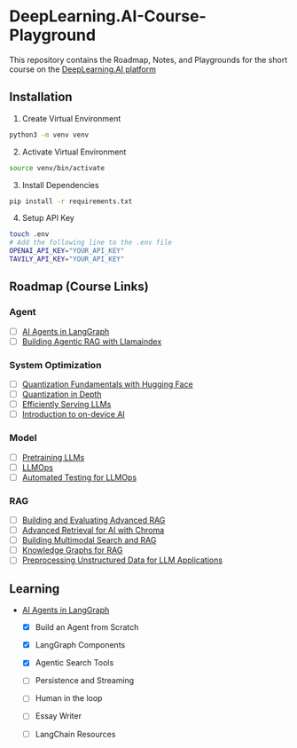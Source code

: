 # DeepLearning.AI-Course-Playground

This repository contains the Roadmap, Notes, and Playgrounds for the short course on the [DeepLearning.AI platform](https://learn.deeplearning.ai/)

## Installation

1. Create Virtual Environment
```bash
python3 -m venv venv
```

2. Activate Virtual Environment
```bash
source venv/bin/activate
```

3. Install Dependencies
```bash
pip install -r requirements.txt
```

4. Setup API Key
```bash
touch .env
# Add the following line to the .env file
OPENAI_API_KEY="YOUR_API_KEY"
TAVILY_API_KEY="YOUR_API_KEY"
```

## Roadmap (Course Links)

### Agent

- [ ] [AI Agents in LangGraph](https://www.deeplearning.ai/short-courses/ai-agents-in-langgraph/)
- [ ] [Building Agentic RAG with Llamaindex](https://www.deeplearning.ai/short-courses/building-agentic-rag-with-llamaindex/)

### System Optimization

- [ ] [Quantization Fundamentals with Hugging Face](https://www.deeplearning.ai/short-courses/quantization-fundamentals/)
- [ ] [Quantization in Depth](https://www.deeplearning.ai/short-courses/quantization-in-depth/)
- [ ] [Efficiently Serving LLMs](https://www.deeplearning.ai/short-courses/efficiently-serving-llms/)
- [ ] [Introduction to on-device AI](https://www.deeplearning.ai/short-courses/introduction-to-on-device-ai/)

### Model

- [ ] [Pretraining LLMs](https://www.deeplearning.ai/short-courses/pretraining-llms/)
- [ ] [LLMOps](https://www.deeplearning.ai/short-courses/llmops/)
- [ ] [Automated Testing for LLMOps](https://www.deeplearning.ai/short-courses/automated-testing-llmops/)

### RAG

- [ ] [Building and Evaluating Advanced RAG](https://www.deeplearning.ai/short-courses/building-evaluating-advanced-rag/)
- [ ] [Advanced Retrieval for AI with Chroma](https://www.deeplearning.ai/short-courses/advanced-retrieval-for-ai/)
- [ ] [Building Multimodal Search and RAG](https://www.deeplearning.ai/short-courses/building-multimodal-search-and-rag/)
- [ ] [Knowledge Graphs for RAG](https://www.deeplearning.ai/short-courses/knowledge-graphs-rag/)
- [ ] [Preprocessing Unstructured Data for LLM Applications](https://www.deeplearning.ai/short-courses/preprocessing-unstructured-data-for-llm-applications/)

## Learning

- [AI Agents in LangGraph](https://www.deeplearning.ai/short-courses/ai-agents-in-langgraph/)
    - [x] Build an Agent from Scratch
    - [x] LangGraph Components
    - [x] Agentic Search Tools
    - [ ] Persistence and Streaming 
    - [ ] Human in the loop
    - [ ] Essay Writer
    - [ ] LangChain Resources
    












